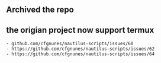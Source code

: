 ## Archived the repo

## the origian project now support termux

    - github.com/cfgnunes/nautilus-scripts/issues/60
    - https://github.com/cfgnunes/nautilus-scripts/issues/62
    - https://github.com/cfgnunes/nautilus-scripts/issues/64

